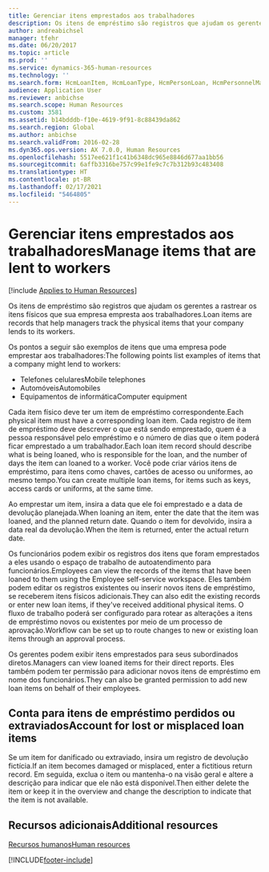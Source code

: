 ```yaml
---
title: Gerenciar itens emprestados aos trabalhadores
description: Os itens de empréstimo são registros que ajudam os gerentes a rastrear os itens físicos que sua empresa empresta aos trabalhadores.
author: andreabichsel
manager: tfehr
ms.date: 06/20/2017
ms.topic: article
ms.prod: ''
ms.service: dynamics-365-human-resources
ms.technology: ''
ms.search.form: HcmLoanItem, HcmLoanType, HcmPersonLoan, HcmPersonnelManagementWorkspace
audience: Application User
ms.reviewer: anbichse
ms.search.scope: Human Resources
ms.custom: 3581
ms.assetid: b14bdddb-f10e-4619-9f91-8c88439da862
ms.search.region: Global
ms.author: anbichse
ms.search.validFrom: 2016-02-28
ms.dyn365.ops.version: AX 7.0.0, Human Resources
ms.openlocfilehash: 5517ee621f1c41b6348dc965e8846d677aa1bb56
ms.sourcegitcommit: 6affb3316be757c99e1fe9c7c7b312b93c483408
ms.translationtype: HT
ms.contentlocale: pt-BR
ms.lasthandoff: 02/17/2021
ms.locfileid: "5464805"
---
```

# <a name="manage-items-that-are-lent-to-workers"></a><span data-ttu-id="c6a31-103">Gerenciar itens emprestados aos trabalhadores</span><span class="sxs-lookup"><span data-stu-id="c6a31-103">Manage items that are lent to workers</span></span>

[!include [Applies to Human Resources](../includes/applies-to-hr.md)]

<span data-ttu-id="c6a31-104">Os itens de empréstimo são registros que ajudam os gerentes a rastrear os itens físicos que sua empresa empresta aos trabalhadores.</span><span class="sxs-lookup"><span data-stu-id="c6a31-104">Loan items are records that help managers track the physical items that your company lends to its workers.</span></span> 

<span data-ttu-id="c6a31-105">Os pontos a seguir são exemplos de itens que uma empresa pode emprestar aos trabalhadores:</span><span class="sxs-lookup"><span data-stu-id="c6a31-105">The following points list examples of items that a company might lend to workers:</span></span>
-   <span data-ttu-id="c6a31-106">Telefones celulares</span><span class="sxs-lookup"><span data-stu-id="c6a31-106">Mobile telephones</span></span>
-   <span data-ttu-id="c6a31-107">Automóveis</span><span class="sxs-lookup"><span data-stu-id="c6a31-107">Automobiles</span></span>
-   <span data-ttu-id="c6a31-108">Equipamentos de informática</span><span class="sxs-lookup"><span data-stu-id="c6a31-108">Computer equipment</span></span>

<span data-ttu-id="c6a31-109">Cada item físico deve ter um item de empréstimo correspondente.</span><span class="sxs-lookup"><span data-stu-id="c6a31-109">Each physical item must have a corresponding loan item.</span></span> <span data-ttu-id="c6a31-110">Cada registro de item de empréstimo deve descrever o que está sendo emprestado, quem é a pessoa responsável pelo empréstimo e o número de dias que o item poderá ficar emprestado a um trabalhador.</span><span class="sxs-lookup"><span data-stu-id="c6a31-110">Each loan item record should describe what is being loaned, who is responsible for the loan, and the number of days the item can loaned to a worker.</span></span> <span data-ttu-id="c6a31-111">Você pode criar vários itens de empréstimo, para itens como chaves, cartões de acesso ou uniformes, ao mesmo tempo.</span><span class="sxs-lookup"><span data-stu-id="c6a31-111">You can create multiple loan items, for items such as keys, access cards or uniforms, at the same time.</span></span> 

<span data-ttu-id="c6a31-112">Ao emprestar um item, insira a data que ele foi emprestado e a data de devolução planejada.</span><span class="sxs-lookup"><span data-stu-id="c6a31-112">When loaning an item, enter the date that the item was loaned, and the planned return date.</span></span> <span data-ttu-id="c6a31-113">Quando o item for devolvido, insira a data real da devolução.</span><span class="sxs-lookup"><span data-stu-id="c6a31-113">When the item is returned, enter the actual return date.</span></span>

<span data-ttu-id="c6a31-114">Os funcionários podem exibir os registros dos itens que foram emprestados a eles usando o espaço de trabalho de autoatendimento para funcionários.</span><span class="sxs-lookup"><span data-stu-id="c6a31-114">Employees can view the records of the items that have been loaned to them using the Employee self-service workspace.</span></span> <span data-ttu-id="c6a31-115">Eles também podem editar os registros existentes ou inserir novos itens de empréstimo, se receberem itens físicos adicionais.</span><span class="sxs-lookup"><span data-stu-id="c6a31-115">They can also edit the existing records or enter new loan items, if they've received additional physical items.</span></span>  <span data-ttu-id="c6a31-116">O fluxo de trabalho poderá ser configurado para rotear as alterações a itens de empréstimo novos ou existentes por meio de um processo de aprovação.</span><span class="sxs-lookup"><span data-stu-id="c6a31-116">Workflow can be set up to route changes to new or existing loan items through an approval process.</span></span> 

<span data-ttu-id="c6a31-117">Os gerentes podem exibir itens emprestados para seus subordinados diretos.</span><span class="sxs-lookup"><span data-stu-id="c6a31-117">Managers can view loaned items for their direct reports.</span></span> <span data-ttu-id="c6a31-118">Eles também podem ter permissão para adicionar novos itens de empréstimo em nome dos funcionários.</span><span class="sxs-lookup"><span data-stu-id="c6a31-118">They can also be granted permission to add new loan items on behalf of their employees.</span></span>

 <a name="account-for-lost-or-misplaced-loan-items"></a><span data-ttu-id="c6a31-119">Conta para itens de empréstimo perdidos ou extraviados</span><span class="sxs-lookup"><span data-stu-id="c6a31-119">Account for lost or misplaced loan items</span></span>
-----------------------------------------

<span data-ttu-id="c6a31-120">Se um item for danificado ou extraviado, insira um registro de devolução fictícia.</span><span class="sxs-lookup"><span data-stu-id="c6a31-120">If an item becomes damaged or misplaced, enter a fictitious return record.</span></span> <span data-ttu-id="c6a31-121">Em seguida, exclua o item ou mantenha-o na visão geral e altere a descrição para indicar que ele não está disponível.</span><span class="sxs-lookup"><span data-stu-id="c6a31-121">Then either delete the item or keep it in the overview and change the description to indicate that the item is not available.</span></span>


<a name="additional-resources"></a><span data-ttu-id="c6a31-122">Recursos adicionais</span><span class="sxs-lookup"><span data-stu-id="c6a31-122">Additional resources</span></span>
--------

[<span data-ttu-id="c6a31-123">Recursos humanos</span><span class="sxs-lookup"><span data-stu-id="c6a31-123">Human resources</span></span>](index.md)





[!INCLUDE[footer-include](../includes/footer-banner.md)]